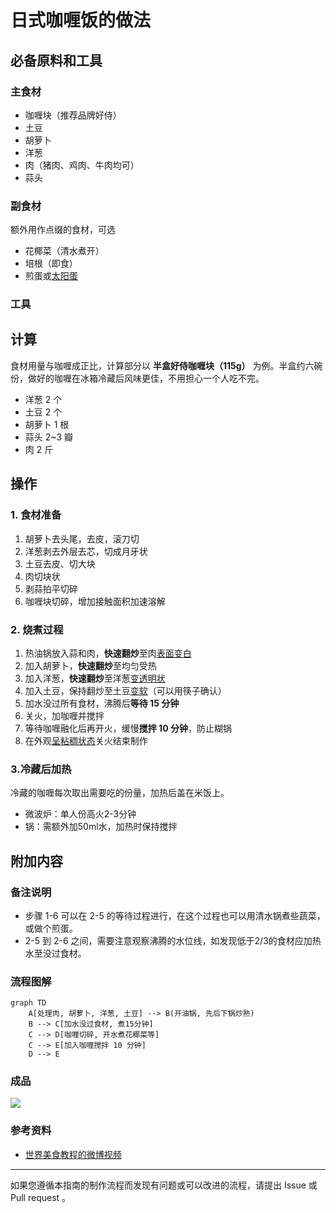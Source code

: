 # 日式咖喱饭的做法
## 必备原料和工具
### 主食材
- 咖喱块（推荐品牌好侍）
- 土豆
- 胡萝卜
- 洋葱
- 肉（猪肉、鸡肉、牛肉均可）
- 蒜头
### 副食材
额外用作点缀的食材，可选
- 花椰菜（清水煮开）
- 培根（即食）
- 煎蛋或[太阳蛋](./太阳蛋.md)
### 工具

## 计算
食材用量与咖喱成正比，计算部分以 **半盒好侍咖喱块（115g）** 为例。半盒约六碗份，做好的咖喱在冰箱冷藏后风味更佳，不用担心一个人吃不完。

- 洋葱 2 个
- 土豆 2 个
- 胡萝卜 1 根
- 蒜头 2~3 瓣
- 肉 2 斤

## 操作
### 1. 食材准备
1. 胡萝卜去头尾，去皮，滚刀切
2. 洋葱剥去外层去芯，切成月牙状
3. 土豆去皮、切大块
4. 肉切块状
5. 剥蒜拍平切碎
6. 咖喱块切碎，增加接触面积加速溶解
### 2. 烧煮过程
1. 热油锅放入蒜和肉，**快速翻炒**至肉<u>表面变白</u>
2. 加入胡萝卜，**快速翻炒**至均匀受热
3. 加入洋葱，**快速翻炒**至洋葱<u>变透明状</u>
4. 加入土豆，保持翻炒至土豆<u>变软</u>（可以用筷子确认）
5. 加水没过所有食材，沸腾后**等待 15 分钟**
6. 关火，加咖喱并搅拌
7. 等待咖喱融化后再开火，缓慢**搅拌 10 分钟**，防止糊锅
8. 在外观<u>呈粘稠状态</u>关火结束制作

### 3.冷藏后加热
冷藏的咖喱每次取出需要吃的份量，加热后盖在米饭上。
- 微波炉：单人份高火2-3分钟
- 锅：需额外加50ml水，加热时保持搅拌
## 附加内容
### 备注说明
- 步骤 1-6 可以在 2-5 的等待过程进行，在这个过程也可以用清水锅煮些蔬菜，或做个煎蛋。
- 2-5 到 2-6 之间，需要注意观察沸腾的水位线，如发现低于2/3的食材应加热水至没过食材。
### 流程图解
``` mermaid
graph TD
    A[处理肉, 胡萝卜, 洋葱, 土豆] --> B(开油锅, 先后下锅炒熟)
    B --> C[加水没过食材, 煮15分钟]
    C --> D[咖喱切碎, 开水煮花椰菜等]
    C --> E[加入咖喱搅拌 10 分钟]
    D --> E
```
### 成品
![](Images/日式咖喱饭/成品.jpg)
### 参考资料
- [世界美食教程的微博视频](http://t.cn/EJ77yFy)

---
如果您遵循本指南的制作流程而发现有问题或可以改进的流程，请提出 Issue 或 Pull request 。
